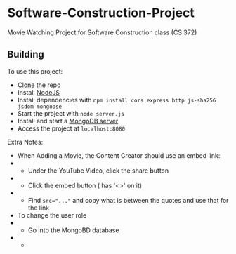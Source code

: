 # Software-Construction-Project

Movie Watching Project for Software Construction class (CS 372)

## Building

To use this project:

+ Clone the repo
+ Install [NodeJS](https://nodejs.org/en)
+ Install dependencies with `npm install cors express http js-sha256 jsdom mongoose`
+ Start the project with `node server.js`
+ Install and start a [MongoDB server](https://www.mongodb.com/try/download/community)
+ Access the project at `localhost:8080`

Extra Notes:

+ When Adding a Movie, the Content Creator should use an embed link:
+ + Under the YouTube Video, click the share button
+ + Click the embed button ( has '<>' on it)
+ + Find `src="..."` and copy what is between the quotes and use that for the link
+ To change the user role
+ + Go into the MongoBD database
+ + 